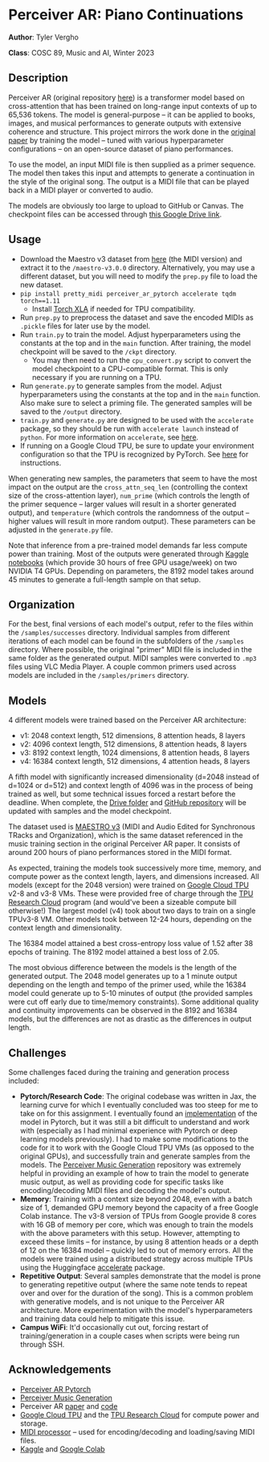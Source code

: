 # Perceiver AR: Piano Continuations
**Author**: Tyler Vergho

**Class**: COSC 89, Music and AI, Winter 2023

## Description

Perceiver AR (original repository [here](https://github.com/google-research/perceiver-ar)) is a transformer model based on cross-attention that has been trained on long-range input contexts of up to 65,536 tokens. The model is general-purpose – it can be applied to books, images, and musical performances to generate outputs with extensive coherence and structure. This project mirrors the work done in the [original paper](https://arxiv.org/abs/2202.07765) by training the model – tuned with various hyperparameter configurations – on an open-source dataset of piano performances.

To use the model, an input MIDI file is then supplied as a primer sequence. The model then takes this input and attempts to generate a continuation in the style of the original song. The output is a MIDI file that can be played back in a MIDI player or converted to audio. 

The models are obviously too large to upload to GitHub or Canvas. The checkpoint files can be accessed through [this Google Drive link](https://drive.google.com/drive/folders/19weYvxuSZro-UoMWZ235VFbnxypz6gvw?usp=share_link).

## Usage
- Download the Maestro v3 dataset from [here](https://magenta.tensorflow.org/datasets/maestro#v300) (the MIDI version) and extract it to the `/maestro-v3.0.0` directory. Alternatively, you may use a different dataset, but you will need to modify the `prep.py` file to load the new dataset.
- `pip install pretty_midi perceiver_ar_pytorch accelerate tqdm torch==1.11`
  - Install [Torch XLA](https://github.com/pytorch/xla) if needed for TPU compatibility.
- Run `prep.py` to preprocess the dataset and save the encoded MIDIs as `.pickle` files for later use by the model.
- Run `train.py` to train the model. Adjust hyperparameters using the constants at the top and in the `main` function. After training, the model checkpoint will be saved to the `/ckpt` directory.
  - You may then need to run the `cpu_convert.py` script to convert the model checkpoint to a CPU-compatible format. This is only necessary if you are running on a TPU.
- Run `generate.py` to generate samples from the model. Adjust hyperparameters using the constants at the top and in the `main` function. Also make sure to select a priming file. The generated samples will be saved to the `/output` directory.
- `train.py` and `generate.py` are designed to be used with the `accelerate` package, so they should be run with `accelerate launch` instead of `python`. For more information on `accelerate`, see [here](https://huggingface.co/docs/accelerate/).
- If running on a Google Cloud TPU, be sure to update your environment configuration so that the TPU is recognized by PyTorch. See [here](https://cloud.google.com/tpu/docs/pytorch-xla-ug-tpu-vm) for instructions.

When generating new samples, the parameters that seem to have the most impact on the output are the `cross_attn_seq_len` (controlling the context size of the cross-attention layer), `num_prime` (which controls the length of the primer sequence – larger values will result in a shorter generated output), and `temperature` (which controls the randomness of the output – higher values will result in more random output). These parameters can be adjusted in the `generate.py` file.

Note that inference from a pre-trained model demands far less compute power than training. Most of the outputs were generated through [Kaggle notebooks](https://www.kaggle.com/docs/notebooks) (which provide 30 hours of free GPU usage/week) on two NVIDIA T4 GPUs. Depending on parameters, the 8192 model takes around 45 minutes to generate a full-length sample on that setup.

## Organization

For the best, final versions of each model's output, refer to the files within the `/samples/successes` directory. Individual samples from different iterations of each model can be found in the subfolders of the `/samples` directory. Where possible, the original "primer" MIDI file is included in the same folder as the generated output. MIDI samples were converted to `.mp3` files using VLC Media Player. A couple common primers used across models are included in the `/samples/primers` directory.

## Models

4 different models were trained based on the Perceiver AR architecture:
- v1: 2048 context length, 512 dimensions, 8 attention heads, 8 layers
- v2: 4096 context length, 512 dimensions, 8 attention heads, 8 layers
- v3: 8192 context length, 1024 dimensions, 8 attention heads, 8 layers
- v4: 16384 context length, 512 dimensions, 4 attention heads, 8 layers

A fifth model with significantly increased dimensionality (d=2048 instead of d=1024 or d=512) and context length of 4096 was in the process of being trained as well, but some technical issues forced a restart before the deadline. When complete, the [Drive folder](https://drive.google.com/drive/folders/19weYvxuSZro-UoMWZ235VFbnxypz6gvw?usp=share_link) and [GitHub repository](https://github.com/tvergho/perceiver-ar-piano) will be updated with samples and the model checkpoint.

The dataset used is [MAESTRO v3](https://magenta.tensorflow.org/datasets/maestro#v300) (MIDI and Audio Edited for Synchronous TRacks and Organization), which is the same dataset referenced in the music training section in the original Perceiver AR paper. It consists of around 200 hours of piano performances stored in the MIDI format.

As expected, training the models took successively more time, memory, and compute power as the context length, layers, and dimensions increased. All models (except for the 2048 version) were trained on [Google Cloud TPU](https://cloud.google.com/tpu) v2-8 and v3-8 VMs. These were provided free of charge through the [TPU Research Cloud](https://sites.research.google/trc/about/) program (and would've been a sizeable compute bill otherwise!) The largest model (v4) took about two days to train on a single TPUv3-8 VM. Other models took between 12-24 hours, depending on the context length and dimensionality.

The 16384 model attained a best cross-entropy loss value of 1.52 after 38 epochs of training. The 8192 model attained a best loss of 2.05.

The most obvious difference between the models is the length of the generated output. The 2048 model generates up to a 1 minute output depending on the length and tempo of the primer used, while the 16384 model could generate up to 5-10 minutes of output (the provided samples were cut off early due to time/memory constraints). Some additional quality and continuity improvements can be observed in the 8192 and 16384 models, but the differences are not as drastic as the differences in output length.

## Challenges

Some challenges faced during the training and generation process included:
- **Pytorch/Research Code**: The original codebase was written in Jax, the learning curve for which I eventually concluded was too steep for me to take on for this assignment. I eventually found an [implementation](https://github.com/lucidrains/perceiver-ar-pytorch) of the model in Pytorch, but it was still a bit difficult to understand and work with (especially as I had minimal experience with Pytorch or deep learning models previously). I had to make some modifications to the code for it to work with the Google Cloud TPU VMs (as opposed to the original GPUs), and successfully train and generate samples from the models. The [Perceiver Music Generation](https://github.com/feizc/Perceiver-Music-Generation) repository was extremely helpful in providing an example of how to train the model to generate music output, as well as providing code for specific tasks like encoding/decoding MIDI files and decoding the model's output.
- **Memory**: Training with a context size beyond 2048, even with a batch size of 1, demanded GPU memory beyond the capacity of a free Google Colab instance. The v3-8 version of TPUs from Google provide 8 cores with 16 GB of memory per core, which was enough to train the models with the above parameters with this setup. However, attempting to exceed these limits – for instance, by using 8 attention heads or a depth of 12 on the 16384 model – quickly led to out of memory errors. All the models were trained using a distributed strategy across multiple TPUs using the Huggingface [accelerate](https://huggingface.co/docs/accelerate/package_reference/accelerator) package. 
- **Repetitive Output**: Several samples demonstrate that the model is prone to generating repetitive output (where the same note tends to repeat over and over for the duration of the song). This is a common problem with generative models, and is not unique to the Perceiver AR architecture. More experimentation with the model's hyperparameters and training data could help to mitigate this issue.
- **Campus WiFi**: It'd occasionally cut out, forcing restart of training/generation in a couple cases when scripts were being run through SSH.

## Acknowledgements
- [Perceiver AR Pytorch](https://github.com/lucidrains/perceiver-ar-pytorch)
- [Perceiver Music Generation](https://github.com/feizc/Perceiver-Music-Generation)
- Perceiver AR [paper](https://arxiv.org/abs/2202.07765) and [code](https://github.com/google-research/perceiver-ar)
- [Google Cloud TPU](https://cloud.google.com/tpu) and the [TPU Research Cloud](https://sites.research.google/trc/about/) for compute power and storage.
- [MIDI processor](https://github.com/jason9693/midi-neural-processor) – used for encoding/decoding and loading/saving MIDI files.
- [Kaggle](https://www.kaggle.com/docs/notebooks) and [Google Colab](https://colab.research.google.com/)
